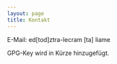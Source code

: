 ```yaml
---
layout: page
title: Kontakt
---
```



<p class="lead">E-Mail: <span class="bot">ed[tod]ztra-lecram [ta] liame</span></p>

GPG-Key wird in Kürze hinzugefügt.

